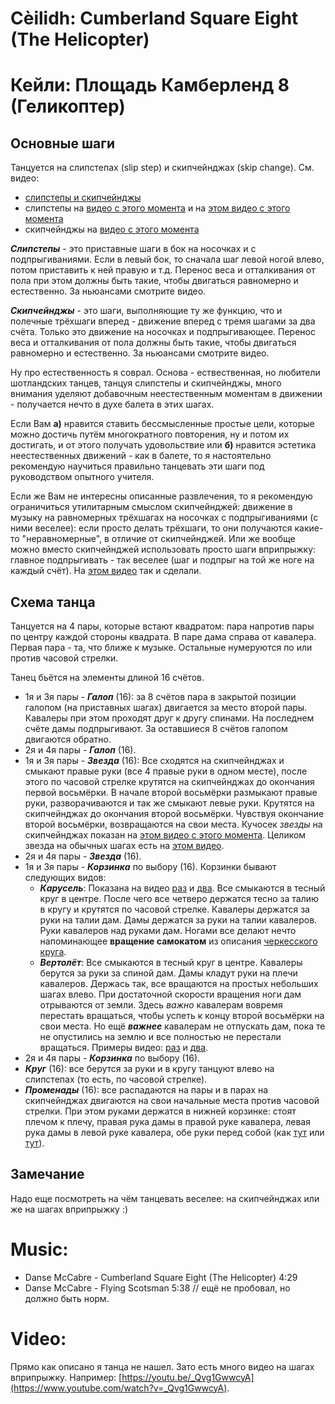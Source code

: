 Cèilidh: Cumberland Square Eight (The Helicopter)
=================================================
# Кейли: Площадь Камберленд 8 (Геликоптер)

## Основные шаги

Танцуется на слипстепах (slip step) и скипчейнджах (skip change). См. видео:

- [слипстепы и скипчейнджы](https://www.youtube.com/watch?v=GytbP23kS7o)
- слипстепы на [видео с этого момента](https://youtu.be/t_pHry4NIpI?t=340) и на [этом видео с этого момента](https://youtu.be/Wm_5l_bs-6Y?t=41)
- скипчейнджы на [видео с этого момента](https://youtu.be/t_pHry4NIpI?t=35)

___Слипстепы___ - это приставные шаги в бок на носочках и с подпрыгиваниями. Если в левый бок, то сначала шаг левой ногой влево, потом приставить к ней правую и т.д. Перенос веса и отталкивания от пола при этом должны быть такие, чтобы двигаться равномерно и естественно. За ньюансами смотрите видео.

___Скипчейнджы___ - это шаги, выполняющие ту же функцию, что и полечные трёхшаги вперед - движение вперед с тремя шагами за два счёта. Только это движение на носочках и подпрыгивающее. Перенос веса и отталкивания от пола должны быть такие, чтобы двигаться равномерно и естественно. За ньюансами смотрите видео.

Ну про естественность я соврал. Основа - ествественная, но любители шотландских танцев, танцуя слипстепы и скипчейнджы, много внимания уделяют добавочным неестественным моментам в движении - получается нечто в духе балета в этих шагах.

Если Вам __а)__ нравится ставить бессмысленные простые цели, которые можно достичь путём многократного повторения, ну и потом их достигать, и от этого получать удовольствие или __б)__ нравится эстетика неестественных движений - как в балете, то я настоятельно рекомендую научиться правильно танцевать эти шаги под руководством опытного учителя.

Если же Вам не интересны описанные развлечения, то я рекомендую ограничиться утилитарным смыслом скипчейнджей: движение в музыку на равномерных трёхшагах на носочках с подпрыгиваниями (с ними веселее): если просто делать трёхшаги, то они получаются какие-то "неравномерные", в отличие от скипчейнджей. Или же вообще можно вместо скипчейнджей использовать просто шаги вприпрыжку: главное подпрыгивать - так веселее (шаг и подпрыг на той же ноге на каждый счёт). На [этом видео](https://www.youtube.com/watch?v=_Qvg1GwwcyA) так и сделали.

## Схема танца

Танцуется на 4 пары, которые встают квадратом: пара напротив пары по центру каждой стороны квадрата. В паре дама справа от кавалера. Первая пара - та, что ближе к музыке. Остальные нумеруются по или против часовой стрелки.

Танец бьётся на элементы длиной 16 счётов.

- 1я и 3я пары - ___Галоп___ (16): за 8 счётов пара в закрытой позиции галопом (на приставных шагах) двигается за место второй пары. Кавалеры при этом проходят друг к другу спинами. На последнем счёте дамы подпрыгивают. За оставшиеся 8 счётов галопом двигаются обратно.
- 2я и 4я пары - ___Галоп___ (16).
- 1я и 3я пары - ___Звезда___ (16): Все сходятся на скипчейнджах и смыкают правые руки (все 4 правые руки в одном месте), после этого по часовой стрелке крутятся на скипчейнджах до окончания первой восьмёрки. В начале второй восьмёрки размыкают правые руки, разворачиваются и так же смыкают левые руки. Крутятся на скипчейнджах до окончания второй восьмёрки. Чувствуя окончание второй восьмёрки, возвращаются на свои места. Кучосек _звезды_ на скипчейнджах показан на [этом видео с этого момента](https://youtu.be/5LbPSutwJqo?t=57). Целиком звезда на обычных шагах есть на [этом видео](https://youtu.be/_Qvg1GwwcyA?t=43).
- 2я и 4я пары - ___Звезда___ (16).
- 1я и 3я пары - ___Корзинка___ по выбору (16). Корзинки бывают следующих видов:
  - ___Карусель___: Показана на видео [раз](https://youtu.be/LrHpugmoXDw?t=40) и [два](https://youtu.be/UY_dmvBrhYw?t=242). Все смыкаются в тесный круг в центре. После чего все четверо держатся тесно за талию в кругу и крутятся по часовой стрелке. Кавалеры держатся за руки на талии дам. Дамы держатся за руки на талии кавалеров. Руки кавалеров над руками дам. Ногами все делают нечто напоминающее __вращение самокатом__ из описания [черкесского круга](cercle-circassien.md).
  - ___Вертолёт___: Все смыкаются в тесный круг в центре. Кавалеры берутся за руки за спиной дам. Дамы кладут руки на плечи кавалеров. Держась так, все вращаются на простых небольших шагах влево. При достаточной скорости вращения ноги дам отрываются от земли. Здесь _важно_ кавалерам вовремя перестать вращаться, чтобы успеть к концу второй восьмёрки на свои места. Но ещё ___важнее___ кавалерам не отпускать дам, пока те не опустились на землю и все полностью не перестали вращаться. Примеры видео: [раз](https://youtu.be/_Qvg1GwwcyA?t=134) и [два](https://youtu.be/cBx7c7a7SR4?t=19).
- 2я и 4я пары - ___Корзинка___ по выбору (16).
- ___Круг___ (16): все берутся за руки и в кругу танцуют влево на слипстепах (то есть, по часовой стрелке).
- ___Променады___ (16): все распадаются на пары и в парах на скипчейнджах двигаются на свои начальные места против часовой стрелки. При этом руками держатся в нижней корзинке: стоят плечом к плечу, правая рука дамы в правой руке кавалера, левая рука дамы в левой руке кавалера, обе руки перед собой (как [тут](https://youtu.be/LrHpugmoXDw?t=62) или [тут](https://youtu.be/TO90D4oHYSA?t=6)).

## Замечание
Надо еще посмотреть на чём танцевать веселее: на скипчейнджах или же на шагах вприпрыжку :)

Music:
======
- Danse McCabre - Cumberland Square Eight (The Helicopter) 4:29
- Danse McCabre - Flying Scotsman 5:38 // ещё не пробовал, но должно быть норм.

Video:
======
Прямо как описано я танца не нашел. Зато есть много видео на шагах вприпрыжку. Например: [https://youtu.be/_Qvg1GwwcyA](https://www.youtube.com/watch?v=_Qvg1GwwcyA).

